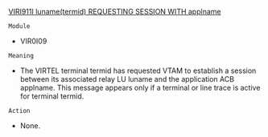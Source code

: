 [VIRI911I luname(termid) REQUESTING SESSION WITH applname](https://virtel.readthedocs.io/en/latest/manuals/virtel/Virtel459MG/messages.html?highlight=VIRI911I#VIRI911I)

`Module`
- VIR0I09

`Meaning`
- The VIRTEL terminal termid has requested VTAM to establish a session between its associated relay LU luname and the application ACB applname. This message appears only if a terminal or line trace is active for terminal termid.

`Action`
- None.

